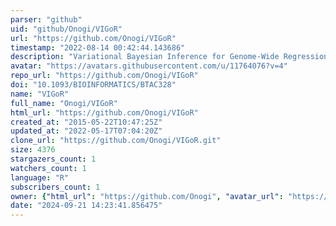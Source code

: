```yaml
---
parser: "github"
uid: "github/Onogi/VIGoR"
url: "https://github.com/Onogi/VIGoR"
timestamp: "2022-08-14 00:42:44.143686"
description: "Variational Bayesian Inference for Genome-Wide Regression"
avatar: "https://avatars.githubusercontent.com/u/11764076?v=4"
repo_url: "https://github.com/Onogi/VIGoR"
doi: "10.1093/BIOINFORMATICS/BTAC328"
name: "VIGoR"
full_name: "Onogi/VIGoR"
html_url: "https://github.com/Onogi/VIGoR"
created_at: "2015-05-22T10:47:25Z"
updated_at: "2022-05-17T07:04:20Z"
clone_url: "https://github.com/Onogi/VIGoR.git"
size: 4376
stargazers_count: 1
watchers_count: 1
language: "R"
subscribers_count: 1
owner: {"html_url": "https://github.com/Onogi", "avatar_url": "https://avatars.githubusercontent.com/u/11764076?v=4", "login": "Onogi", "type": "User"}
date: "2024-09-21 14:23:41.856475"
---
```

